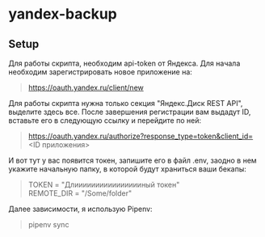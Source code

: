 # yandex-backup
## Setup
Для работы скрипта, необходим api-token от Яндекса. Для начала необходим зарегистрировать новое приложение на:

> https://oauth.yandex.ru/client/new

Для работы скрипта нужна только секция "Яндекс.Диск REST API", выделите здесь все. После завершения регистрации вам выдадут ID, вставьте его в следующую ссылку и перейдите по ней:

> https://oauth.yandex.ru/authorize?response_type=token&client_id=<ID приложения>

И вот тут у вас появится токен, запишите его в файл .env, заодно в нем укажите начальную папку, в которой будут храниться ваши бекапы:

> TOKEN = "Длииииииииииииииииный токен"</br>
> REMOTE_DIR = "/Some/folder"

Далее зависимости, я использую Pipenv:

> pipenv sync
